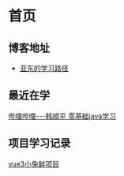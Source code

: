 # 首页

## 博客地址
* [亚东的学习路径](https://yadong.vercel.app/)
## 最近在学
[哔哩哔哩---韩顺平 零基础java学习](https://www.bilibili.com/video/BV1fh411y7R8?p=161&spm_id_from=pageDriver)

## 项目学习记录

[vue3小兔鲜项目](/vue3/小兔鲜项目)